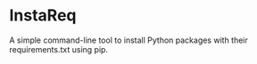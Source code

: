 # InstaReq
 A simple command-line tool to install Python packages with their requirements.txt using pip.
